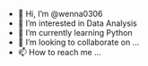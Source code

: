 - 👋 Hi, I’m @wenna0306
- 👀 I’m interested in Data Analysis
- 🌱 I’m currently learning Python
- 💞️ I’m looking to collaborate on ...
- 📫 How to reach me ...

<!---
wenna0306/wenna0306 is a ✨ special ✨ repository because its `README.md` (this file) appears on your GitHub profile.
You can click the Preview link to take a look at your changes.
--->
